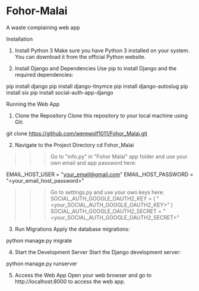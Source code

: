 # Fohor-Malai
A waste complaining web app 

Installation
1. Install Python 3
Make sure you have Python 3 installed on your system. You can download it from the official Python website.

2. Install Django and Dependencies
Use pip to install Django and the required dependencies:

pip install django
pip install django-tinymce
pip install django-autoslug
pip install six
pip install social-auth-app-django


Running the Web App
1. Clone the Repository
Clone this repository to your local machine using Git:

git clone https://github.com/werewolf1011/Fohor_Malai.git

2. Navigate to the Project Directory
cd Fohor_Malai

  >>> Go to "info.py" in "Fohor Malai" app folder and use your own email and app password here:

  EMAIL_HOST_USER = "your_email@gmail.com"
  EMAIL_HOST_PASSWORD = "<your_email_host_password>"


  >>> Go to settings.py and use your own keys here:
  SOCIAL_AUTH_GOOGLE_OAUTH2_KEY = (
      "<your_SOCIAL_AUTH_GOOGLE_OAUTH2_KEY>"
  )
  SOCIAL_AUTH_GOOGLE_OAUTH2_SECRET = "<your_SOCIAL_AUTH_GOOGLE_OAUTH2_SECRET>"


3. Run Migrations
Apply the database migrations:

python manage.py migrate

4. Start the Development Server
Start the Django development server:

python manage.py runserver


5. Access the Web App
Open your web browser and go to http://localhost:8000 to access the web app.
